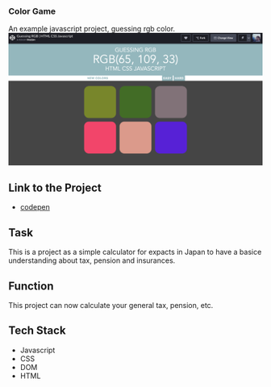 ### Color Game
An example javascript project, guessing rgb color.
![Project Image](doc/colorGame.png)

## Link to the Project
* [codepen](https://codepen.io/theyij/pen/OJJVgzm) 

## Task
This is a project as a simple calculator for expacts in Japan to have a basice understanding about tax, pension and insurances.

## Function
This project can now calculate your general tax, pension, etc.

## Tech Stack
* Javascript
* CSS
* DOM
* HTML
